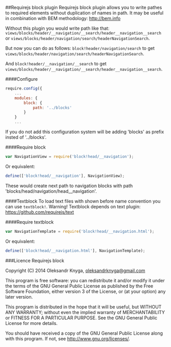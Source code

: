 ##Requirejs block plugin
Requirejs block plugin allows you to write pathes to required elements without duplication of names in path. It may be useful in combination with BEM methodology: http://bem.info

Without this plugin you would write path like that: `views/blocks/header/__navigation/__search/header__navigation__search` or `views/blocks/header/navigation/search/headerNavigationSearch`.

But now you can do as follows: `block!header/navigation/search` to get `views/blocks/header/navigation/search/headerNavigationSearch`.

And `block!header/__navigation/__search` to get `views/blocks/header/__navigation/__search/header__navigation__search`.

####Configure
```javascript
require.config({
	...
	modules: {
		block: {
			path: '../blocks'
		}
	}
	...
```
If you do not add this configuration system will be adding 'blocks' as prefix insted of '../blocks'.

####Require block
```javascript
var NavigationView = require('block!head/__navigation');
```

Or equivalent:
```javascript
define(['block!head/__navigation'], NavigationView);
```

These would create next path to navigation blocks with path 'blocks/head/navigation/head__navigation'. 

####Textblock
To load text files with shown before name convention you can use `textblock!`. Warning! Textblock depends on text plugin: https://github.com/requirejs/text

####Require textblock
```javascript
var NavigationTemplate = require('block!head/__navigation.html');
```

Or equivalent:
```javascript
define(['block!head/__navigation.html'], NavigationTemplate);
```

###Licence
Requirejs block

Copyright (C) 2014  Oleksandr Knyga, oleksandrknyga@gmail.com

This program is free software: you can redistribute it and/or modify
it under the terms of the GNU General Public License as published by
the Free Software Foundation, either version 3 of the License, or
(at your option) any later version.

This program is distributed in the hope that it will be useful,
but WITHOUT ANY WARRANTY; without even the implied warranty of
MERCHANTABILITY or FITNESS FOR A PARTICULAR PURPOSE.  See the
GNU General Public License for more details.

You should have received a copy of the GNU General Public License
along with this program.  If not, see <http://www.gnu.org/licenses/>.
